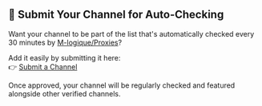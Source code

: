 ## 📡 Submit Your Channel for Auto-Checking

Want your channel to be part of the list that's automatically checked every 30 minutes by [M-logique/Proxies](https://github.com/M-logique/Proxies)?

Add it easily by submitting it here:  
👉 [Submit a Channel](https://github.com/M-logique/V2ray-Channel-Submit/issues/new?template=submit-a-channel.md)

Once approved, your channel will be regularly checked and featured alongside other verified channels.
